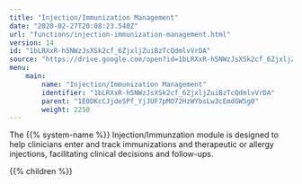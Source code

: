 ```yaml
---
title: "Injection/Immunization Management"
date: "2020-02-27T20:08:23.540Z"
url: "functions/injection-immunization-management.html"
version: 14
id: "1bLRXxR-h5NWzJsXSk2cf_6ZjxljZuiBzTcQdmlvVrDA"
source: "https://drive.google.com/open?id=1bLRXxR-h5NWzJsXSk2cf_6ZjxljZuiBzTcQdmlvVrDA"
menu:
    main:
        name: "Injection/Immunization Management"
        identifier: "1bLRXxR-h5NWzJsXSk2cf_6ZjxljZuiBzTcQdmlvVrDA"
        parent: "1E0DKcCJjdeSPf_YjJUF7pMO72HzWYbsLw3cEmdGW5g0"
        weight: 2250
---
```









The {{% system-name %}} Injection/Immunzation module is designed to help clinicians enter and track immunizations and therapeutic or allergy injections, facilitating clinical decisions and follow-ups.







{{% children %}}

